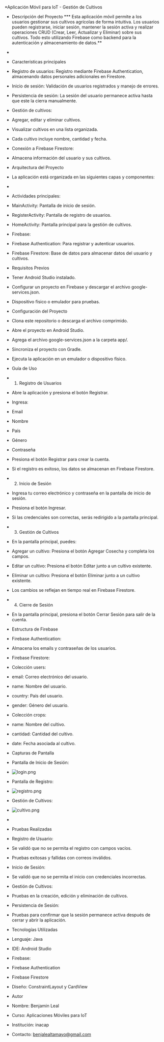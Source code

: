 *Aplicación Móvil para IoT - Gestión de Cultivos
* Descripción del Proyecto
*** Esta aplicación móvil permite a los usuarios gestionar sus cultivos agrícolas de forma intuitiva. Los usuarios pueden registrarse, iniciar sesión, mantener la sesión activa y realizar operaciones CRUD (Crear, Leer, Actualizar y Eliminar) sobre sus cultivos. Todo esto utilizando Firebase como backend para la autenticación y almacenamiento de datos.**
* 
* Características principales
* Registro de usuarios: Registro mediante Firebase Authentication, almacenando datos personales adicionales en Firestore.
* Inicio de sesión: Validación de usuarios registrados y manejo de errores.
* Persistencia de sesión: La sesión del usuario permanece activa hasta que este la cierra manualmente.
* Gestión de cultivos:
* Agregar, editar y eliminar cultivos.
* Visualizar cultivos en una lista organizada.
* Cada cultivo incluye nombre, cantidad y fecha.
* Conexión a Firebase Firestore:
* Almacena información del usuario y sus cultivos.
* Arquitectura del Proyecto
* La aplicación está organizada en las siguientes capas y componentes:
* 
* Actividades principales:
* MainActivity: Pantalla de inicio de sesión.
* RegisterActivity: Pantalla de registro de usuarios.
* HomeActivity: Pantalla principal para la gestión de cultivos.
* Firebase:
* Firebase Authentication: Para registrar y autenticar usuarios.
* Firebase Firestore: Base de datos para almacenar datos del usuario y cultivos.
* Requisitos Previos
* Tener Android Studio instalado.
* Configurar un proyecto en Firebase y descargar el archivo google-services.json.
* Dispositivo físico o emulador para pruebas.
* Configuración del Proyecto
* Clona este repositorio o descarga el archivo comprimido.
* Abre el proyecto en Android Studio.
* Agrega el archivo google-services.json a la carpeta app/.
* Sincroniza el proyecto con Gradle.
* Ejecuta la aplicación en un emulador o dispositivo físico.
* Guía de Uso


* 1. Registro de Usuarios
* Abre la aplicación y presiona el botón Registrar.
* Ingresa:
* Email
* Nombre
* País
* Género
* Contraseña
* Presiona el botón Registrar para crear la cuenta.
* Si el registro es exitoso, los datos se almacenan en Firebase Firestore.


* 2. Inicio de Sesión
* Ingresa tu correo electrónico y contraseña en la pantalla de inicio de sesión.
* Presiona el botón Ingresar.
* Si las credenciales son correctas, serás redirigido a la pantalla principal.
* 3. Gestión de Cultivos


* En la pantalla principal, puedes:
* Agregar un cultivo: Presiona el botón Agregar Cosecha y completa los campos.
* Editar un cultivo: Presiona el botón Editar junto a un cultivo existente.
* Eliminar un cultivo: Presiona el botón Eliminar junto a un cultivo existente.
* Los cambios se reflejan en tiempo real en Firebase Firestore.


* 4. Cierre de Sesión
* En la pantalla principal, presiona el botón Cerrar Sesión para salir de la cuenta.
* Estructura de Firebase
* Firebase Authentication:
* Almacena los emails y contraseñas de los usuarios.
* Firebase Firestore:
* Colección users:
* email: Correo electrónico del usuario.
* name: Nombre del usuario.
* country: País del usuario.
* gender: Género del usuario.
* Colección crops:
* name: Nombre del cultivo.
* cantidad: Cantidad del cultivo.
* date: Fecha asociada al cultivo.
* Capturas de Pantalla
* Pantalla de Inicio de Sesión:
* ![login.png](..%2FOneDrive%2FIm%E1genes%2FCapturas%20de%20pantalla%2Flogin.png)
* Pantalla de Registro:
* ![registro.png](..%2FOneDrive%2FIm%E1genes%2FCapturas%20de%20pantalla%2Fregistro.png)
* Gestión de Cultivos:
* ![cultivo.png](..%2FOneDrive%2FIm%E1genes%2FCapturas%20de%20pantalla%2Fcultivo.png)
* 
* Pruebas Realizadas
* Registro de Usuario:
* Se validó que no se permita el registro con campos vacíos.
* Pruebas exitosas y fallidas con correos inválidos.
* Inicio de Sesión:
* Se validó que no se permita el inicio con credenciales incorrectas.
* Gestión de Cultivos:
* Pruebas en la creación, edición y eliminación de cultivos.
* Persistencia de Sesión:
* Pruebas para confirmar que la sesión permanece activa después de cerrar y abrir la aplicación.
* Tecnologías Utilizadas
* Lenguaje: Java
* IDE: Android Studio
* Firebase:
* Firebase Authentication
* Firebase Firestore
* Diseño: ConstraintLayout y CardView
* Autor
* Nombre: Benjamin Leal
* Curso: Aplicaciones Móviles para IoT
* Institución: inacap
* Contacto: benjalealtamayo@gmail.com
